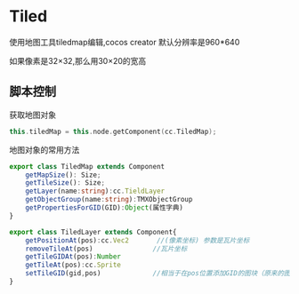 # Tiled

使用地图工具tiledmap编辑,cocos creator 默认分辨率是960*640

如果像素是32×32,那么用30×20的宽高

## 脚本控制

获取地图对象

```cpp
this.tiledMap = this.node.getComponent(cc.TiledMap);
```

地图对象的常用方法

```typescript
export class TiledMap extends Component
    getMapSize(): Size;		
    getTileSize(): Size;		
    getLayer(name:string):cc.TieldLayer
    getObjectGroup(name:string):TMXObjectGroup
    getPropertiesForGID(GID):Object(属性字典)
}

export class TiledLayer extends Component{
    getPositionAt(pos):cc.Vec2		 //(像素坐标) 参数是瓦片坐标
    removeTileAt(pos)				//瓦片坐标
    getTileGIDAt(pos):Number
    getTileAt(pos):cc.Sprite  
    setTileGID(gid,pos) 			//相当于在pos位置添加GID的图块（原来的图块删除）
}
```

